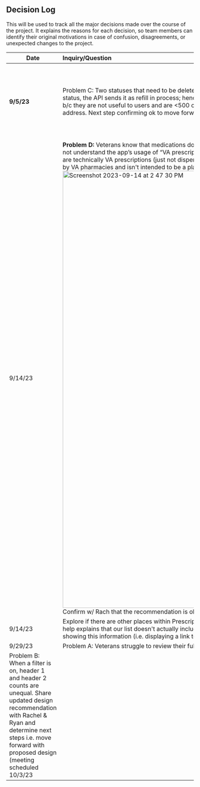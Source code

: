 ## Decision Log
This will be used to track all the major decisions made over the course of the project. 
It explains the reasons for each decision, so team members can identify their original motivations in case of confusion, disagreements, or unexpected changes to the project.

|Date|Inquiry/Question|Decision/Answer|
|--------|:-----------|:-------------|
**9/5/23** | Problem C: Two statuses that need to be deleted from mobile filter list & logic: Active Suspended & Non-Verified.  When a prescription is in suspended status, the API sends it as refill in process; hence mobile will not receive a status Active: Suspended. Per Dr. Sphan'non-verified' we've never shown those b/c they are not useful to users and are <500 compared to the approx 18-20million prescription statuses within one year query.  Ticket [4906](https://github.com/department-of-veterans-affairs/va-mobile-app/issues/4906#issuecomment-1707220696) created to address.  Next step confirming ok to move forward| Notification provided to Dr. Spahn and Sirisha on 9/6 that mobile would be removing the statuses.  Thumbs up provided by both. [DSVA Thread](https://dsva.slack.com/archives/C04PRFEJQTY/p1693235183889379)
|9/14/23| **Problem D:** Veterans know that medications documented but not dispensed by a VA pharmacy is not listed in app, so they can use the list to . Veterans may not understand the app’s usage of “VA prescriptions.” Many of those non-VA meds are prescribed by VA Providers and sent to non-VA pharmacies so they are technically VA prescriptions (just not dispensed by VA) **Proposed Copy Change** 1. Copy on All tab to now read: "This list only shows prescriptions filled by VA pharmacies and isn't intended to be a plan of care." 2. Adding a bullet to the large panel help that reads: "Prescriptions filled at non-VA pharmacies" <img width="1173" alt="Screenshot 2023-09-14 at 2 47 30 PM" src="https://github.com/department-of-veterans-affairs/va.gov-team/assets/90273080/09b7e721-9574-4e2d-9d16-a3d5872784c0">  Confirm w/ Rach that the recommendation is ok to move forward with change.  
|9/14/23| Explore if there are other places within Prescriptions that we can surface the information that we currently display in help.  The info we currently display in help explains that our list doesn't actually include every/all medications a Veteran may have ever come into contact with.  What are other alternatives to showing this information (i.e. displaying a link to a large panel some where on the screen vs. in help info)| |
|9/29/23| Problem A: Veterans struggle to review their full list of prescriptions to identify the correct prescription they were looking to refill.
Problem B: When a filter is on, header 1 and header 2 counts are unequal. Share updated design recommendation with Rachel & Ryan and determine next steps i.e. move forward with proposed design (meeting scheduled 10/3/23|
